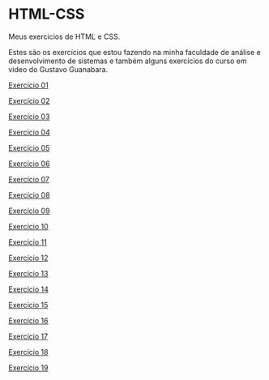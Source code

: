 # HTML-CSS
 Meus exercicios de HTML e CSS.

 Estes são os exercícios que estou fazendo na minha faculdade de análise e desenvolvimento de sistemas e também alguns exercícios do curso em video do Gustavo Guanabara.

<a href="https://vitorvalentimsilva.github.io/HTML-CSS/Exercicio01/sla.html" target="_blank">Exercício 01</a>

<a href="https://vitorvalentimsilva.github.io/HTML-CSS/Exercicio02/pagina.html" target="_blank">Exercício 02</a>

<a href="https://vitorvalentimsilva.github.io/HTML-CSS/Exercicio03/" target="_blank">Exercício 03</a>

<a href="https://vitorvalentimsilva.github.io/HTML-CSS/Exercicio04/" target="_blank">Exercício 04</a>

<a href="https://vitorvalentimsilva.github.io/HTML-CSS/Exercicio05/" target="_blank">Exercício 05</a>

<a href="https://vitorvalentimsilva.github.io/HTML-CSS/Exercicio06/" target="_blank">Exercício 06</a>

<a href="https://vitorvalentimsilva.github.io/HTML-CSS/Exercicio07/" target="_blank">Exercício 07</a>

<a href="https://vitorvalentimsilva.github.io/HTML-CSS/Exercicio08/" target="_blank">Exercício 08</a>

<a href="https://vitorvalentimsilva.github.io/HTML-CSS/Exercicio09/" target="_blank">Exercício 09</a>

<a href="https://vitorvalentimsilva.github.io/HTML-CSS/Exercicio10/" target="_blank">Exercício 10</a>

<a href="https://vitorvalentimsilva.github.io/HTML-CSS/Exercicio11/" target="_blank">Exercício 11</a>

<a href="https://vitorvalentimsilva.github.io/HTML-CSS/Exercicio12/" target="_blank">Exercício 12</a>

<a href="https://vitorvalentimsilva.github.io/HTML-CSS/Exercicio13/" target="_blank">Exercício 13</a>

<a href="https://vitorvalentimsilva.github.io/HTML-CSS/Exercicio14/" target="_blank">Exercício 14</a>

<a href="https://vitorvalentimsilva.github.io/HTML-CSS/Exercicio15/" target="_blank">Exercício 15</a>

<a href="https://vitorvalentimsilva.github.io/HTML-CSS/Exercicio16/" target="_blank">Exercício 16</a>

<a href="https://vitorvalentimsilva.github.io/HTML-CSS/Exercicio17/" target="_blank">Exercício 17</a>

<a href="https://vitorvalentimsilva.github.io/HTML-CSS/Exercicio18/" target="_blank">Exercício 18</a>

<a href="https://vitorvalentimsilva.github.io/HTML-CSS/Exercicio19/" target="_blank">Exercício 19</a>